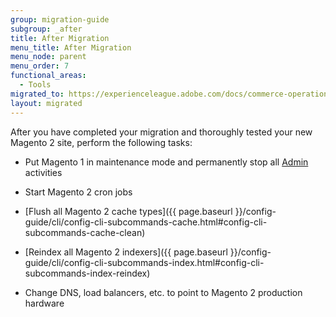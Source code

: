 ```yaml
---
group: migration-guide
subgroup: _after
title: After Migration
menu_title: After Migration
menu_node: parent
menu_order: 7
functional_areas:
  - Tools
migrated_to: https://experienceleague.adobe.com/docs/commerce-operations/tools/data-migration/migrate-data/post-migration.html
layout: migrated
---
```


After you have completed your migration and thoroughly tested your new Magento 2 site, perform the following tasks:

*  Put Magento 1 in maintenance mode and permanently stop all [Admin](https://glossary.magento.com/admin) activities

*  Start Magento 2 cron jobs

*  [Flush all Magento 2 cache types]({{ page.baseurl }}/config-guide/cli/config-cli-subcommands-cache.html#config-cli-subcommands-cache-clean)

*  [Reindex all Magento 2 indexers]({{ page.baseurl }}/config-guide/cli/config-cli-subcommands-index.html#config-cli-subcommands-index-reindex)

*  Change DNS, load balancers, etc. to point to Magento 2 production hardware

